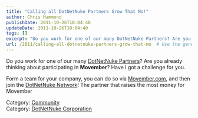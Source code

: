 ```yaml
---
title: "Calling all DotNetNuke Partners Grow That Mo!"
author: Chris Hammond
publishDate: 2011-10-26T18:04:40
updateDate: 2011-10-26T18:04:40
tags: []
excerpt: "Do you work for one of our many DotNetNuke Partners? Are you already thinking about participating in Movember? Have I got a challenge for you.  Form a team for your company, you can do so via Movember.com, and then join the DotNetNuke Network! The partner that raises the most money for Movember   Category: CommunityCategory: DotNetNuke Corporation"
url: /2011/calling-all-dotnetnuke-partners-grow-that-mo  # Use the generated URL with year
---
```

<p>Do you work for one of our many <a href="https://www.dotnetnuke.com/Partners/Partner-Directory.aspx">DotNetNuke Partners</a>? Are you already thinking about participating in <strong>Movember</strong>? Have I got a challenge for you.</p>  <p>Form a team for your company, you can do so via <a href="https://www.movember.com/">Movember.com</a>, and then join the <a href="https://us.movember.com/mospace/network/DotNetNuke">DotNetNuke Network</a>! The partner that raises the most money for Movember </p>  <div class="category">Category: <a href=https://www.dotnetnuke.com/Resources/Blogs/CatID/16.aspx>Community</a></div><div class="category">Category: <a href=https://www.dotnetnuke.com/Resources/Blogs/CatID/15.aspx>DotNetNuke Corporation</a></div><img src="https://feeds.feedburner.com/~r/dnndaily/~4/0nbQ4MOsZDM" height="1" width="1"/>
